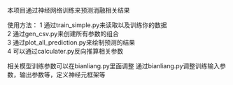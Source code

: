 本项目通过神经网络训练来预测消融相关结果

使用方法：
1 通过train_simple.py来读取以及训练你的数据  
2 通过gen_csv.py来创建所有参数的组合  
3 通过plot_all_prediction.py来绘制预测的结果  
4 可以通过calculater.py反向推算相关参数  

相关模型训练参数可以在bianliang.py里面调整
通过bianliang.py调整训练输入参数，输出参数等，定义神经元框架等
